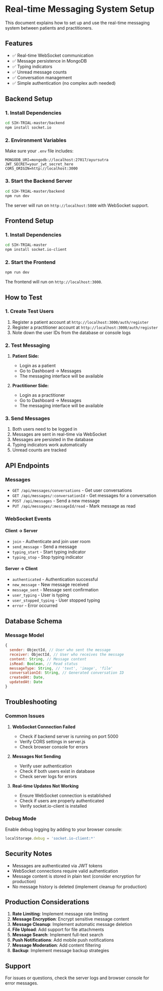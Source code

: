 # Real-time Messaging System Setup

This document explains how to set up and use the real-time messaging system between patients and practitioners.

## Features

- ✅ Real-time WebSocket communication
- ✅ Message persistence in MongoDB
- ✅ Typing indicators
- ✅ Unread message counts
- ✅ Conversation management
- ✅ Simple authentication (no complex auth needed)

## Backend Setup

### 1. Install Dependencies

```bash
cd SIH-TRIAL-master/backend
npm install socket.io
```

### 2. Environment Variables

Make sure your `.env` file includes:

```env
MONGODB_URI=mongodb://localhost:27017/ayursutra
JWT_SECRET=your_jwt_secret_here
CORS_ORIGIN=http://localhost:3000
```

### 3. Start the Backend Server

```bash
cd SIH-TRIAL-master/backend
npm run dev
```

The server will run on `http://localhost:5000` with WebSocket support.

## Frontend Setup

### 1. Install Dependencies

```bash
cd SIH-TRIAL-master
npm install socket.io-client
```

### 2. Start the Frontend

```bash
npm run dev
```

The frontend will run on `http://localhost:3000`.

## How to Test

### 1. Create Test Users

1. Register a patient account at `http://localhost:3000/auth/register`
2. Register a practitioner account at `http://localhost:3000/auth/register`
3. Note down the user IDs from the database or console logs

### 2. Test Messaging

1. **Patient Side:**
   - Login as a patient
   - Go to Dashboard → Messages
   - The messaging interface will be available

2. **Practitioner Side:**
   - Login as a practitioner
   - Go to Dashboard → Messages
   - The messaging interface will be available

### 3. Send Messages

1. Both users need to be logged in
2. Messages are sent in real-time via WebSocket
3. Messages are persisted in the database
4. Typing indicators work automatically
5. Unread counts are tracked

## API Endpoints

### Messages

- `GET /api/messages/conversations` - Get user conversations
- `GET /api/messages/:conversationId` - Get messages for a conversation
- `POST /api/messages` - Send a new message
- `PUT /api/messages/:messageId/read` - Mark message as read

### WebSocket Events

#### Client → Server
- `join` - Authenticate and join user room
- `send_message` - Send a message
- `typing_start` - Start typing indicator
- `typing_stop` - Stop typing indicator

#### Server → Client
- `authenticated` - Authentication successful
- `new_message` - New message received
- `message_sent` - Message sent confirmation
- `user_typing` - User is typing
- `user_stopped_typing` - User stopped typing
- `error` - Error occurred

## Database Schema

### Message Model

```javascript
{
  sender: ObjectId, // User who sent the message
  receiver: ObjectId, // User who receives the message
  content: String, // Message content
  isRead: Boolean, // Read status
  messageType: String, // 'text', 'image', 'file'
  conversationId: String, // Generated conversation ID
  createdAt: Date,
  updatedAt: Date
}
```

## Troubleshooting

### Common Issues

1. **WebSocket Connection Failed**
   - Check if backend server is running on port 5000
   - Verify CORS settings in server.js
   - Check browser console for errors

2. **Messages Not Sending**
   - Verify user authentication
   - Check if both users exist in database
   - Check server logs for errors

3. **Real-time Updates Not Working**
   - Ensure WebSocket connection is established
   - Check if users are properly authenticated
   - Verify socket.io-client is installed

### Debug Mode

Enable debug logging by adding to your browser console:

```javascript
localStorage.debug = 'socket.io-client:*'
```

## Security Notes

- Messages are authenticated via JWT tokens
- WebSocket connections require valid authentication
- Message content is stored in plain text (consider encryption for production)
- No message history is deleted (implement cleanup for production)

## Production Considerations

1. **Rate Limiting**: Implement message rate limiting
2. **Message Encryption**: Encrypt sensitive message content
3. **Message Cleanup**: Implement automatic message deletion
4. **File Upload**: Add support for file attachments
5. **Message Search**: Implement full-text search
6. **Push Notifications**: Add mobile push notifications
7. **Message Moderation**: Add content filtering
8. **Backup**: Implement message backup strategies

## Support

For issues or questions, check the server logs and browser console for error messages.
